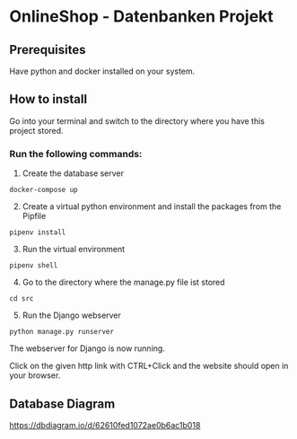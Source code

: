 # OnlineShop - Datenbanken Projekt

## Prerequisites
Have python and docker installed on your system.

## How to install
Go into your terminal and switch to the directory where you have this project stored.

### Run the following commands:
1. Create the database server
```
docker-compose up
```
2. Create a virtual python environment and install the packages from the Pipfile
```
pipenv install
```
3. Run the virtual environment
```
pipenv shell
```
4. Go to the directory where the manage.py file ist stored
```
cd src
```
5. Run the Django webserver
```
python manage.py runserver
```
The webserver for Django is now running.

Click on the given http link with CTRL+Click and the website should open in your browser.

## Database Diagram
https://dbdiagram.io/d/62610fed1072ae0b6ac1b018
